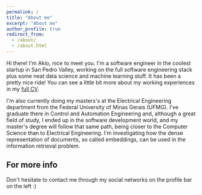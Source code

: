 ```yaml
---
permalink: /
title: "About me"
excerpt: "About me"
author_profile: true
redirect_from:
  - /about/
  - /about.html
---
```


Hi there! I'm Akio, nice to meet you. I'm a software engineer in the coolest startup in San Pedro Valley, working on the full software engineering stack plus some neat data science and machine learning stuff. It has been a pretty nice ride! You can see a little bit more about my working experiences in my [full CV](https://akionakamura.github.io/cv/).

I'm also currently doing my masters's at the Electrical Engineering department from the Federal University of Minas Gerais (UFMG). I've graduate there in Control and Automation Engineering and, although a great field of study, I ended up in the software development world, and my master's degree will follow that same path, being closer to the Computer Science than to Electrical Engineering. I'm investigating how the dense representation of documents, so called embeddings, can be used in the information retrieval problem.

For more info
------
Don't hesitate to contact me through my social networks on the profile bar on the left :)
